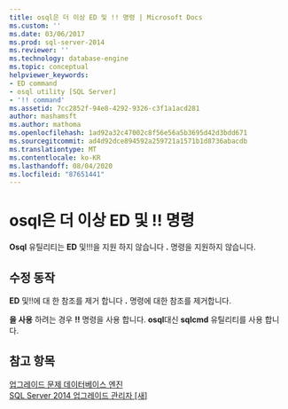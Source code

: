 ```yaml
---
title: osql은 더 이상 ED 및 !! 명령 | Microsoft Docs
ms.custom: ''
ms.date: 03/06/2017
ms.prod: sql-server-2014
ms.reviewer: ''
ms.technology: database-engine
ms.topic: conceptual
helpviewer_keywords:
- ED command
- osql utility [SQL Server]
- '!! command'
ms.assetid: 7cc2852f-94e8-4292-9326-c3f1a1acd281
author: mashamsft
ms.author: mathoma
ms.openlocfilehash: 1ad92a32c47002c8f56e56a5b3695d42d3bdd671
ms.sourcegitcommit: ad4d92dce894592a259721a1571b1d8736abacdb
ms.translationtype: MT
ms.contentlocale: ko-KR
ms.lasthandoff: 08/04/2020
ms.locfileid: "87651441"
---
```

# <a name="osql-no-longer-supports-the-ed-and--commands"></a>osql은 더 이상 ED 및 !! 명령
  **Osql** 유틸리티는 **ED** 및!!!을 지원 하지 않습니다 **.** 명령을 지원하지 않습니다.  
  
## <a name="corrective-action"></a>수정 동작  
 **ED** 및!!에 대 한 참조를 제거 합니다 **.** 명령에 대한 참조를 제거합니다.  
  
 **을 사용** 하려는 경우 **!!** 명령을 사용 합니다. **osql**대신 **sqlcmd** 유틸리티를 사용 합니다.  
  
## <a name="see-also"></a>참고 항목  
 [업그레이드 문제 데이터베이스 엔진](../../../2014/sql-server/install/database-engine-upgrade-issues.md)   
 [SQL Server 2014 업그레이드 관리자 &#91;새&#93;](sql-server-2014-upgrade-advisor.md)  
  
  
